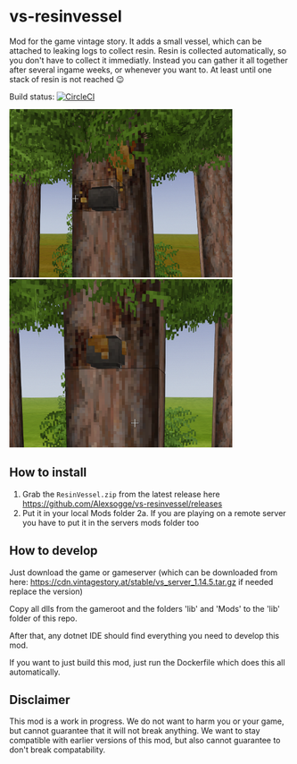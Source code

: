 # vs-resinvessel
Mod for the game vintage story. It adds a small vessel, which can be attached to leaking logs to collect resin. Resin is collected automatically, so you don't have to collect it immediatly. 
Instead you can gather it all together after several ingame weeks, or whenever you want to. At least until one stack of resin is not reached :wink:

Build status: [![CircleCI](https://circleci.com/gh/Alexsogge/vs-resinvessel.svg?style=shield )](https://circleci.com/gh/circleci/circleci-docs)

<img src="docs/images/emptyvessel_resinlog.png?raw=true" width="400" /> <img src="docs/images/filledvessel.png?raw=true" width="400" />

## How to install

1. Grab the `ResinVessel.zip` from the latest release here https://github.com/Alexsogge/vs-resinvessel/releases
2. Put it in your local Mods folder
2a. If you are playing on a remote server you have to put it in the servers mods folder too

## How to develop

Just download the game or gameserver (which can be downloaded from here: https://cdn.vintagestory.at/stable/vs_server_1.14.5.tar.gz if needed replace the version)

Copy all dlls from the gameroot and the folders 'lib' and 'Mods' to the 'lib' folder of this repo.

After that, any dotnet IDE should find everything you need to develop this mod.

If you want to just build this mod, just run the Dockerfile which does this all automatically.

## Disclaimer

This mod is a work in progress. We do not want to harm you or your game, but cannot guarantee that it will not break anything. We want to stay compatible with earlier versions of this mod, but also cannot guarantee to don't break compatability.

